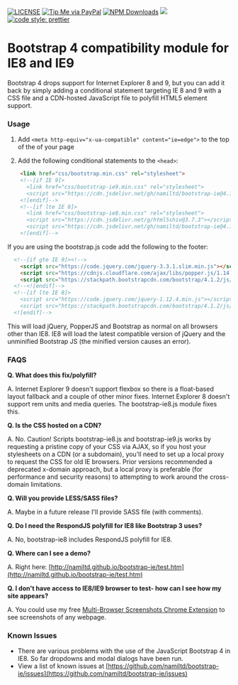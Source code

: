 [![LICENSE](https://img.shields.io/badge/license-MIT-lightgrey.svg)](https://raw.githubusercontent.com/namiltd/bootstrap-ie/master/LICENSE)
[![Tip Me via PayPal](https://img.shields.io/badge/PayPal-tip%20me-green.svg?logo=paypal)](https://www.paypal.me/namiltd)
[![NPM Downloads](https://img.shields.io/npm/dt/bootstrap-ie.svg)](https://www.npmjs.com/package/bootstrap-ie)
[![](https://data.jsdelivr.com/v1/package/gh/namiltd/bootstrap-ie/badge)](https://www.jsdelivr.com/package/gh/namiltd/bootstrap-ie)
[![code style: prettier](https://img.shields.io/badge/code_style-prettier-ff69b4.svg?style=flat-square)](https://github.com/prettier/prettier)

# Bootstrap 4 compatibility module for IE8 and IE9

Bootstrap 4 drops support for Internet Explorer 8 and 9, but you can add it back by simply adding a conditional statement targeting IE 8 and 9 with a CSS file and a CDN-hosted JavaScript file to polyfill HTML5 element support.

### Usage

1.  Add `<meta http-equiv="x-ua-compatible" content="ie=edge">` to the top of the <head> of your page

2.  Add the following conditional statements to the `<head>`:

```html
    <link href="css/bootstrap.min.css" rel="stylesheet">
    <!--[if IE 9]>
      <link href="css/bootstrap-ie9.min.css" rel="stylesheet">
      <script src="https://cdn.jsdelivr.net/gh/namiltd/bootstrap-ie@4.1.2.0/js/bootstrap-ie9.js"></script>
    <![endif]-->
    <!--[if lte IE 8]>
      <link href="css/bootstrap-ie8.min.css" rel="stylesheet">
      <script src="https://cdn.jsdelivr.net/g/html5shiv@3.7.3"></script>
      <script src="https://cdn.jsdelivr.net/gh/namiltd/bootstrap-ie@4.1.2.0/js/bootstrap-ie8.js"></script>
    <![endif]-->
```

If you are using the bootstrap.js code add the following to the footer:

```html
  <!--[if gte IE 9]><!-->
    <script src="https://code.jquery.com/jquery-3.3.1.slim.min.js"></script>
    <script src="https://cdnjs.cloudflare.com/ajax/libs/popper.js/1.14.3/umd/popper.min.js"></script>
    <script src="https://stackpath.bootstrapcdn.com/bootstrap/4.1.2/js/bootstrap.min.js"></script>
  <!--<![endif]-->
  <!--[if lte IE 8]>
    <script src="https://code.jquery.com/jquery-1.12.4.min.js"></script>
    <script src="https://stackpath.bootstrapcdn.com/bootstrap/4.1.2/js/bootstrap.js"></script>
  <![endif]-->
```

This will load jQuery, PopperJS and Bootstrap as normal on all browsers other than IE8.
IE8 will load the latest compatible version of jQuery and the unminified Bootstrap JS (the minified version causes an error).

### FAQS

**Q. What does this fix/polyfill?**

A. Internet Explorer 9 doesn't support flexbox so there is a float-based layout fallback and a couple of other minor fixes. Internet Explorer 8 doesn't support rem units and media queries. The bootstrap-ie8.js module fixes this.

**Q. Is the CSS hosted on a CDN?**

A. No. Caution! Scripts bootstrap-ie8.js and bootstrap-ie9.js works by requesting a pristine copy of your CSS via AJAX, so if you host your stylesheets on a CDN (or a subdomain), you'll need to set up a local proxy to request the CSS for old IE browsers. Prior versions recommended a deprecated x-domain approach, but a local proxy is preferable (for performance and security reasons) to attempting to work around the cross-domain limitations.

**Q. Will you provide LESS/SASS files?**

A. Maybe in a future release I'll provide SASS file (with comments).

**Q. Do I need the RespondJS polyfill for IE8 like Bootstrap 3 uses?**

A. No, bootstrap-ie8 includes RespondJS polyfill for IE8.

**Q. Where can I see a demo?**

A. Right here: [http://namiltd.github.io/bootstrap-ie/test.htm](http://namiltd.github.io/bootstrap-ie/test.htm)

**Q. I don't have access to IE8/IE9 browser to test- how can I see how my site appears?**

A. You could use my free [Multi-Browser Screenshots Chrome Extension](https://chrome.google.com/webstore/detail/multi-browser-screenshots/dhaknibfbngnmflbejdkliedmjmbjojk) to see screenshots of any webpage.

### Known Issues

- There are various problems with the use of the JavaScript Bootstrap 4 in IE8. So far dropdowns and modal dialogs have been run.
- View a list of known issues at [https://github.com/namiltd/bootstrap-ie/issues](https://github.com/namiltd/bootstrap-ie/issues)
